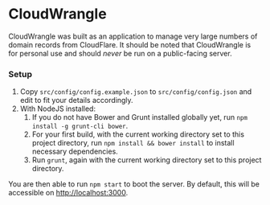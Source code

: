 # CloudWrangle

CloudWrangle was built as an application to manage very large numbers of domain records from CloudFlare. It should be noted that CloudWrangle is for personal use and should *never* be run on a public-facing server.

### Setup

1. Copy `src/config/config.example.json` to `src/config/config.json` and edit to fit your details accordingly.
2. With NodeJS installed:
    1. If you do not have Bower and Grunt installed globally yet, run `npm install -g grunt-cli bower`.
    2. For your first build, with the current working directory set to this project directory, run `npm install && bower install` to install necessary dependencies.
    3. Run `grunt`, again with the current working directory set to this project directory.

You are then able to run `npm start` to boot the server. By default, this will be accessible on [http://localhost:3000]().